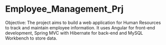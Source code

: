 # Employee_Management_Prj

Objective: The project aims to build a web application for Human Resources to track and maintain employee information. It uses Angular for front-end development, Spring MVC with Hibernate for back-end and MySQL Workbench to store data. 
